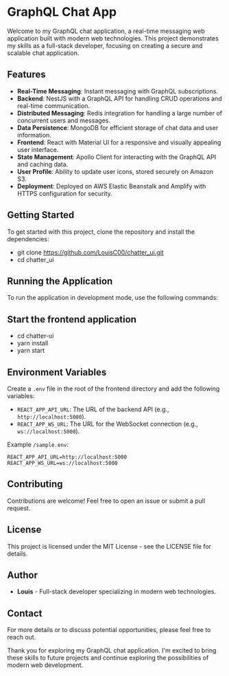 # GraphQL Chat App

Welcome to my GraphQL chat application, a real-time messaging web application built with modern web technologies. This project demonstrates my skills as a full-stack developer, focusing on creating a secure and scalable chat application.

## Features

- **Real-Time Messaging**: Instant messaging with GraphQL subscriptions.
- **Backend**: NestJS with a GraphQL API for handling CRUD operations and real-time communication.
- **Distributed Messaging**: Redis integration for handling a large number of concurrent users and messages.
- **Data Persistence**: MongoDB for efficient storage of chat data and user information.
- **Frontend**: React with Material UI for a responsive and visually appealing user interface.
- **State Management**: Apollo Client for interacting with the GraphQL API and caching data.
- **User Profile**: Ability to update user icons, stored securely on Amazon S3.
- **Deployment**: Deployed on AWS Elastic Beanstalk and Amplify with HTTPS configuration for security.

## Getting Started

To get started with this project, clone the repository and install the dependencies:

- git clone https://github.com/LouisC00/chatter_ui.git
- cd chatter_ui

## Running the Application

To run the application in development mode, use the following commands:

## Start the frontend application

- cd chatter-ui
- yarn install
- yarn start

## Environment Variables

Create a `.env` file in the root of the frontend directory and add the following variables:

- `REACT_APP_API_URL`: The URL of the backend API (e.g., `http://localhost:5000`).
- `REACT_APP_WS_URL`: The URL for the WebSocket connection (e.g., `ws://localhost:5000`).

Example `/sample.env`:

```env
REACT_APP_API_URL=http://localhost:5000
REACT_APP_WS_URL=ws://localhost:5000
```

## Contributing

Contributions are welcome! Feel free to open an issue or submit a pull request.

## License

This project is licensed under the MIT License - see the LICENSE file for details.

## Author

- **Louis** - Full-stack developer specializing in modern web technologies.

## Contact

For more details or to discuss potential opportunities, please feel free to reach out.

Thank you for exploring my GraphQL chat application. I'm excited to bring these skills to future projects and continue exploring the possibilities of modern web development.

```

```
